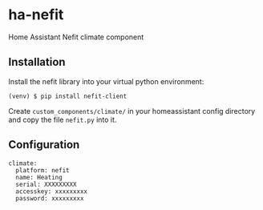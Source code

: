 # ha-nefit
Home Assistant Nefit climate component

## Installation
Install the nefit library into your virtual python environment:
```
(venv) $ pip install nefit-client
```
Create ```custom_components/climate/``` in your homeassistant config directory and copy the file ```nefit.py``` into it.

## Configuration

```
climate:
  platform: nefit
  name: Heating
  serial: XXXXXXXXX
  accesskey: xxxxxxxxx
  password: xxxxxxxxx
```
